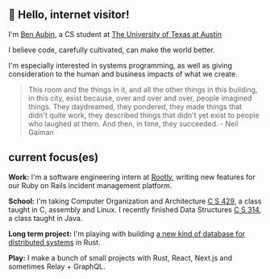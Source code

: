 ## 👋 Hello, internet visitor!

I'm [Ben Aubin](https://benaubin.com), a CS student at [The University of Texas at Austin](https://cs.utexas.edu/~bean)

I believe code, carefully cultivated, can make the world better. 

I'm especially interested in systems programming, as well as giving consideration to the human and business impacts of what we create.

> This room and the things in it, and all the other things in this building, in this city, exist because,
> over and over and over, people imagined things. They daydreamed, they pondered, they made things that
> didn't quite work, they described things that didn't yet exist to people who laughed at them.
> And then, in time, they succeeded.
> \- Neil Gaiman

## current focus(es)

**Work:** 
I'm a software engineering intern at [Rootly](https://rootly.io/), writing new
features for our Ruby on Rails incident management platform.

**School:**
I'm taking Computer Organization and Architecture [C S 429](https://www.cs.utexas.edu/~sidchat/),
a class taught in C, assembly and Linux. I recently finished Data Structures [C S 314](https://www.cs.utexas.edu/~scottm/cs314/index.htm),
a class taught in Java.

**Long term project:** I'm playing with building [a new kind of database for distributed systems](https://github.com/benaubin/rol) in Rust.

**Play:** I make a bunch of small projects with Rust, React, Next.js and sometimes Relay + GraphQL.
